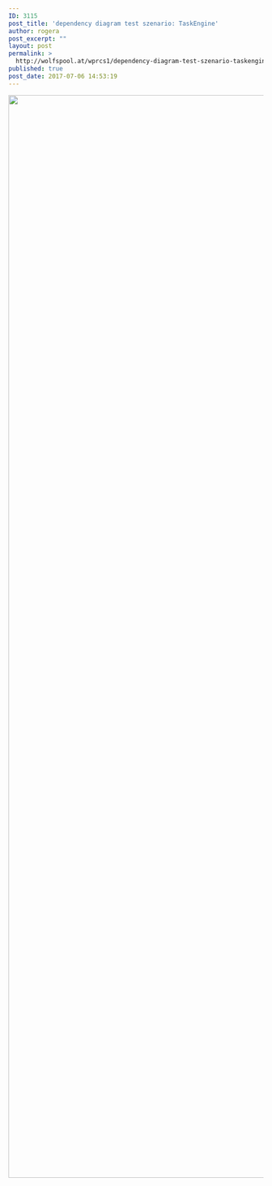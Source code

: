 ```yaml
---
ID: 3115
post_title: 'dependency diagram test szenario: TaskEngine'
author: rogera
post_excerpt: ""
layout: post
permalink: >
  http://wolfspool.at/wprcs1/dependency-diagram-test-szenario-taskengine/
published: true
post_date: 2017-07-06 14:53:19
---
```

<a href="http://wolfspool.at/wprcs1/wp-content/uploads/2017/07/Dependencies-Graph.png"><img class="alignnone wp-image-3116 size-full" src="http://wolfspool.at/wprcs1/wp-content/uploads/2017/07/Dependencies-Graph.png" alt="" width="4083" height="2137" /></a>